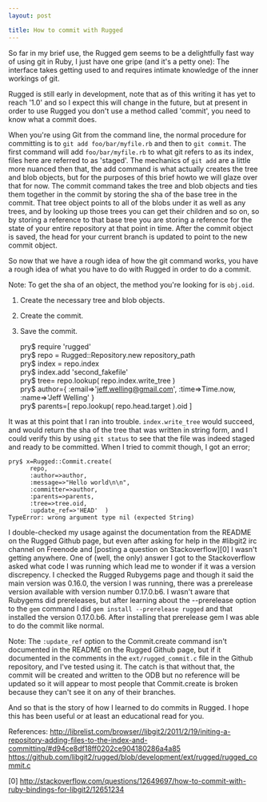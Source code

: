 ```yaml
---  
layout: post  

title: How to commit with Rugged
---  
```


So far in my brief use, the Rugged gem seems to be a delightfully fast way of using git in Ruby, I just have one gripe (and it's a petty one): The interface takes getting used to and requires intimate knowledge of the inner workings of git.

Rugged is still early in development, note that as of this writing it has yet to reach '1.0' and so I expect this will change in the future, but at present in order to use Rugged you don't use a method called 'commit', you need to know what a commit does. 

When you're using Git from the command line, the normal procedure for committing is to `git add foo/bar/myfile.rb` and then to `git commit`. The first command will add `foo/bar/myfile.rb` to what git refers to as its index, files here are referred to as 'staged'. The mechanics of `git add` are a little more nuanced then that, the add command is what actually creates the tree and blob objects, but for the purposes of this brief howto we will glaze over that for now. The commit command takes the tree and blob objects and ties them together in the commit by storing the sha of the base tree in the commit. That tree object points to all of the blobs under it as well as any trees, and by looking up those trees you can get their children and so on, so by storing a reference to that base tree you are storing a reference for the state of your entire repository at that point in time. After the commit object is saved, the head for your current branch is updated to point to the new commit object.

So now that we have a rough idea of how the git command works, you have a rough idea of what you have to do with Rugged in order to do a commit.  

Note: To get the sha of an object, the method you're looking for is `obj.oid`.  

1) Create the necessary tree and blob objects.  
2) Create the commit.  
3) Save the commit.  

    pry$ require 'rugged'  
    pry$ repo = Rugged::Repository.new repository_path  
    pry$ index = repo.index  
    pry$ index.add 'second_fakefile'  
    pry$ tree= repo.lookup( repo.index.write_tree )  
    pry$ author={ :email=>'jeff.welling@gmail.com', :time=>Time.now, :name=>'Jeff Welling' }  
    pry$ parents=[ repo.lookup( repo.head.target ).oid ]  

It was at this point that I ran into trouble.  `index.write_tree` would succeed, and would return the sha of the tree that was written in string form, and I could verify this by using `git status` to see that the file was indeed staged and ready to be committed. When I tried to commit though, I got an error;  

    pry$ x=Rugged::Commit.create( 
          repo, 
          :author=>author, 
          :message=>"Hello world\n\n", 
          :committer=>author, 
          :parents=>parents, 
          :tree=>tree.oid,
          :update_ref=>'HEAD'  )
    TypeError: wrong argument type nil (expected String)

I double-checked my usage against the documentation from the README on the Rugged Github page, but even after asking for help in the #libgit2 irc channel on Freenode and [posting a question on Stackoverflow][0] I wasn't getting anywhere.  One of (well, the only) answer I got to the Stackoverflow asked what code I was running which lead me to wonder if it was a version discrepency.  I checked the Rugged Rubygems page and though it said the main version was 0.16.0, the version I was running, there was a prerelease version available with version number 0.17.0.b6.  I wasn't aware that Rubygems did prereleases, but after learning about the --prerelease option to the `gem` command I did `gem install --prerelease rugged` and that installed the version 0.17.0.b6. After installing that prerelease gem I was able to do the commit like normal.

Note: The `:update_ref` option to the Commit.create command isn't documented in the README on the Rugged Github page, but if it documented in the comments in the `ext/rugged_commit.c` file in the Github repository, and I've tested using it.  The catch is that without that, the commit will be created and written to the ODB but no reference will be updated so it will appear to most people that Commit.create is broken because they can't see it on any of their branches.  

And so that is the story of how I learned to do commits in Rugged. I hope this has been useful or at least an educational read for you.

References:
http://librelist.com/browser//libgit2/2011/2/19/initing-a-repository-adding-files-to-the-index-and-committing/#d94ce8df18ff0202ce904180286a4a85
https://github.com/libgit2/rugged/blob/development/ext/rugged/rugged_commit.c

[0] http://stackoverflow.com/questions/12649697/how-to-commit-with-ruby-bindings-for-libgit2/12651234
